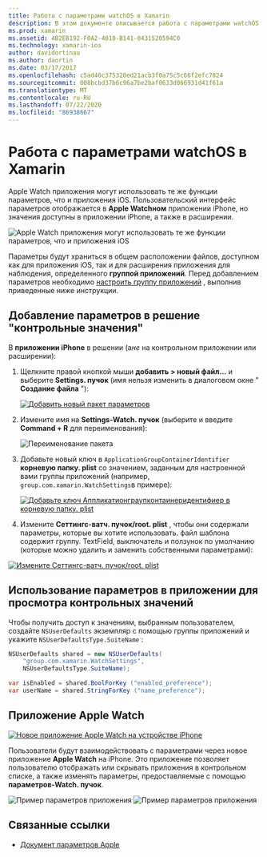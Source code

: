 ```yaml
---
title: Работа с параметрами watchOS в Xamarin
description: В этом документе описывается работа с параметрами watchOS в Xamarin. В нем обсуждается добавление параметров в решение для наблюдения за приложениями, использование этих параметров в приложении и Apple Watchное приложение на устройстве iPhone.
ms.prod: xamarin
ms.assetid: 4B2EB192-F0A2-4010-B141-0431520594C0
ms.technology: xamarin-ios
author: davidortinau
ms.author: daortin
ms.date: 03/17/2017
ms.openlocfilehash: c5ad40c375320ed21acb3f0a75c5c66f2efc7824
ms.sourcegitcommit: 008bcbd37b6c96a7be2baf0633d066931d41f61a
ms.translationtype: MT
ms.contentlocale: ru-RU
ms.lasthandoff: 07/22/2020
ms.locfileid: "86938667"
---
```

# <a name="working-with-watchos-settings-in-xamarin"></a>Работа с параметрами watchOS в Xamarin

Apple Watch приложения могут использовать те же функции параметров, что и приложения iOS. Пользовательский интерфейс параметров отображается в **Apple Watchном** приложении iPhone, но значения доступны в приложении iPhone, а также в расширении.

![Apple Watch приложения могут использовать те же функции параметров, что и приложения iOS](settings-images/intro.png)

Параметры будут храниться в общем расположении файлов, доступном как для приложения iOS, так и для расширения приложения для наблюдения, определенного **группой приложений**. Перед добавлением параметров необходимо [настроить группу приложений](~/ios/watchos/app-fundamentals/app-groups.md) , выполнив приведенные ниже инструкции.

## <a name="add-settings-in-a-watch-solution"></a>Добавление параметров в решение "контрольные значения"

В **приложении iPhone** в решении (а*не* на контрольном приложении или расширении):

1. Щелкните правой кнопкой мыши **добавить > новый файл...** и выберите **Settings. пучок** (имя нельзя изменить в диалоговом окне " **Создание файла** "):

   [![Добавить новый пакет параметров](settings-images/settings-add-sml.png)](settings-images/settings-add.png#lightbox)

2. Измените имя на **Settings-Watch. пучок** (выберите и введите **Command + R** для переименования):

   ![Переименование пакета](settings-images/settings-rename.png)

3. Добавьте новый ключ в `ApplicationGroupContainerIdentifier` **корневую папку. plist** со значением, заданным для настроенной вами группы приложений (например, `group.com.xamarin.WatchSettings`в примере):

   [![Добавьте ключ Аппликатионграупконтаинеридентифиер в корневую папку. plist](settings-images/settings-appgroup-sml.png)](settings-images/settings-appgroup.png#lightbox)

4. Измените **Сеттингс-ватч. пучок/root. plist** , чтобы они содержали параметры, которые вы хотите использовать. файл шаблона содержит группу.
  TextField, выключатель и ползунок по умолчанию (которые можно удалить и заменить собственными параметрами):

  [![Измените Сеттингс-ватч. пучок/root. plist](settings-images/rootplist-sml.png)](settings-images/rootplist.png#lightbox)

## <a name="use-settings-in-the-watch-app"></a>Использование параметров в приложении для просмотра контрольных значений

Чтобы получить доступ к значениям, выбранным пользователем, создайте `NSUserDefaults` экземпляр с помощью группы приложений и укажите `NSUserDefaultsType.SuiteName` :

```csharp
NSUserDefaults shared = new NSUserDefaults(
    "group.com.xamarin.WatchSettings",
    NSUserDefaultsType.SuiteName);

var isEnabled = shared.BoolForKey ("enabled_preference");
var userName = shared.StringForKey ("name_preference");
```

## <a name="apple-watch-app"></a>Приложение Apple Watch

[![Новое приложение Apple Watch на устройстве iPhone](settings-images/settings-app-sml.png)](settings-images/settings-app.png#lightbox)

Пользователи будут взаимодействовать с параметрами через новое приложение **Apple Watch** на iPhone. Это приложение позволяет пользователю отображать или скрывать приложения в контрольном списке, а также изменять параметры, предоставляемые с помощью **параметров-Watch. пучок**.

![Пример параметров приложения](settings-images/applewatch-1.png) ![Пример параметров приложения](settings-images/applewatch-2.png)

## <a name="related-links"></a>Связанные ссылки

- [Документ параметров Apple](https://developer.apple.com/library/prerelease/ios/documentation/General/Conceptual/WatchKitProgrammingGuide/Settings.html#//apple_ref/doc/uid/TP40014969-CH22-SW1)
